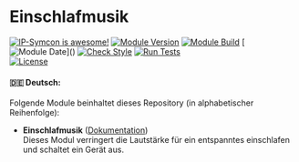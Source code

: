 # Einschlafmusik  

[![IP-Symcon is awesome!](https://img.shields.io/badge/IP--Symcon-6.3-blue.svg)](https://www.symcon.de)
[![Module Version](https://img.shields.io/badge/Module_Version-1.0-blue.svg)]()
[![Module Build](https://img.shields.io/badge/Module_Build-4-blue.svg)]()
[![Module Date](https://img.shields.io/badge/Module_Date-20230606_(06.06.2023)-blue.svg)]()  
[![Check Style](https://github.com/ubittner/Einschlafmusik/workflows/Check%20Style/badge.svg)](https://github.com/ubittner/Einschlafmusik/actions)
[![Run Tests](https://github.com/ubittner/Einschlafmusik/workflows/Run%20Tests/badge.svg)](https://github.com/ubittner/Einschlafmusik/actions)  
[![License](https://img.shields.io/badge/License-CC%20BY--NC--SA%204.0-green.svg)](https://creativecommons.org/licenses/by-nc-sa/4.0/)

#### :de: Deutsch:

Folgende Module beinhaltet dieses Repository (in alphabetischer Reihenfolge):

- __Einschlafmusik__ ([Dokumentation](Einschlafmusik))  
  Dieses Modul verringert die Lautstärke für ein entspanntes einschlafen und schaltet ein Gerät aus.